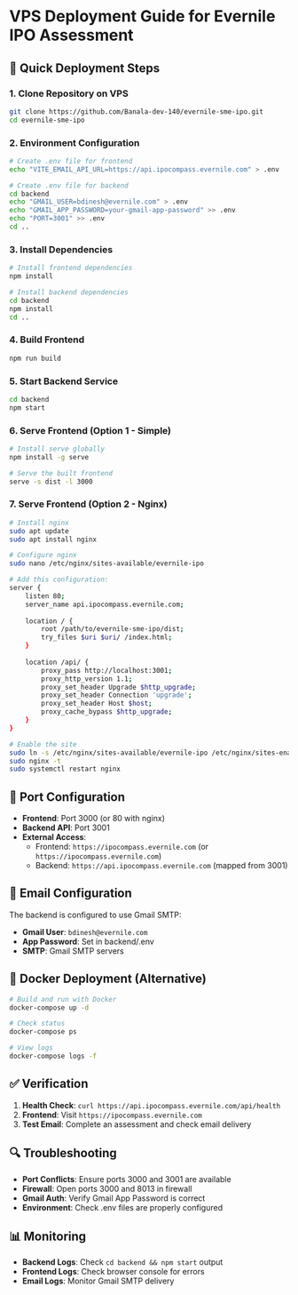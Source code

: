 # VPS Deployment Guide for Evernile IPO Assessment

## 🚀 Quick Deployment Steps

### 1. **Clone Repository on VPS**
```bash
git clone https://github.com/Banala-dev-140/evernile-sme-ipo.git
cd evernile-sme-ipo
```

### 2. **Environment Configuration**
```bash
# Create .env file for frontend
echo "VITE_EMAIL_API_URL=https://api.ipocompass.evernile.com" > .env

# Create .env file for backend
cd backend
echo "GMAIL_USER=bdinesh@evernile.com" > .env
echo "GMAIL_APP_PASSWORD=your-gmail-app-password" >> .env
echo "PORT=3001" >> .env
cd ..
```

### 3. **Install Dependencies**
```bash
# Install frontend dependencies
npm install

# Install backend dependencies
cd backend
npm install
cd ..
```

### 4. **Build Frontend**
```bash
npm run build
```

### 5. **Start Backend Service**
```bash
cd backend
npm start
```

### 6. **Serve Frontend (Option 1 - Simple)**
```bash
# Install serve globally
npm install -g serve

# Serve the built frontend
serve -s dist -l 3000
```

### 7. **Serve Frontend (Option 2 - Nginx)**
```bash
# Install nginx
sudo apt update
sudo apt install nginx

# Configure nginx
sudo nano /etc/nginx/sites-available/evernile-ipo

# Add this configuration:
server {
    listen 80;
    server_name api.ipocompass.evernile.com;
    
    location / {
        root /path/to/evernile-sme-ipo/dist;
        try_files $uri $uri/ /index.html;
    }
    
    location /api/ {
        proxy_pass http://localhost:3001;
        proxy_http_version 1.1;
        proxy_set_header Upgrade $http_upgrade;
        proxy_set_header Connection 'upgrade';
        proxy_set_header Host $host;
        proxy_cache_bypass $http_upgrade;
    }
}

# Enable the site
sudo ln -s /etc/nginx/sites-available/evernile-ipo /etc/nginx/sites-enabled/
sudo nginx -t
sudo systemctl restart nginx
```

## 🔧 Port Configuration

- **Frontend**: Port 3000 (or 80 with nginx)
- **Backend API**: Port 3001
- **External Access**: 
  - Frontend: `https://ipocompass.evernile.com` (or `https://ipocompass.evernile.com`)
  - Backend: `https://api.ipocompass.evernile.com` (mapped from 3001)

## 📧 Email Configuration

The backend is configured to use Gmail SMTP:
- **Gmail User**: `bdinesh@evernile.com`
- **App Password**: Set in backend/.env
- **SMTP**: Gmail SMTP servers

## 🐳 Docker Deployment (Alternative)

```bash
# Build and run with Docker
docker-compose up -d

# Check status
docker-compose ps

# View logs
docker-compose logs -f
```

## ✅ Verification

1. **Health Check**: `curl https://api.ipocompass.evernile.com/api/health`
2. **Frontend**: Visit `https://ipocompass.evernile.com`
3. **Test Email**: Complete an assessment and check email delivery

## 🔍 Troubleshooting

- **Port Conflicts**: Ensure ports 3000 and 3001 are available
- **Firewall**: Open ports 3000 and 8013 in firewall
- **Gmail Auth**: Verify Gmail App Password is correct
- **Environment**: Check .env files are properly configured

## 📊 Monitoring

- **Backend Logs**: Check `cd backend && npm start` output
- **Frontend Logs**: Check browser console for errors
- **Email Logs**: Monitor Gmail SMTP delivery
